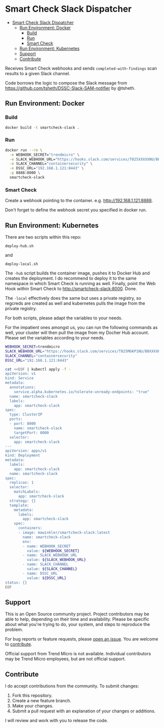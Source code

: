 # Smart Check Slack Dispatcher

- [Smart Check Slack Dispatcher](#smart-check-slack-dispatcher)
  - [Run Environment: Docker](#run-environment-docker)
    - [Build](#build)
    - [Run](#run)
    - [Smart Check](#smart-check)
  - [Run Environment: Kubernetes](#run-environment-kubernetes)
  - [Support](#support)
  - [Contribute](#contribute)

Receives Smart Check webhooks and sends `completed-with-findings` scan results to a given Slack channel.

Code borrows the logic to compose the Slack message from <https://github.com/tsheth/DSSC-Slack-SAM-notifier> by @tsheth.

## Run Environment: Docker

### Build

```sh
docker build -t smartcheck-slack .
```

### Run

```sh
docker run --rm \
  -e WEBHOOK_SECRET="trendmicro" \
  -e SLACK_WEBHOOK_URL="https://hooks.slack.com/services/T025XXXXXNU/B026XXXXX0G/Q2krr9FJtBXXXXXXXhDcG5B" \
  -e SLACK_CHANNEL="containersecurity" \
  -e DSSC_URL="192.168.1.121:8443" \
  -p 8888:8000 \
  smartcheck-slack
```

### Smart Check

Create a webhook pointing to the container. e.g. <http://192.168.1.121:8888>.

Don't forget to define the webhook secret you specified in docker run.

## Run Environment: Kubernetes

There are two scripts within this repo:

`deploy-hub.sh`

and

`deploy-local.sh`

The `-hub` script builds the container image, pushes it to Docker Hub and creates the deployment. I do recommend to deploy it to the same namespace in which Smart Check is running as well. Finally, point the Web Hook within Smart Check to <http://smartcheck-slack:8000>. Done.

The `-local` effectively does the same but uses a private registry, so regcreds are created as well and kubernetes pulls the image from the private registry.

For both scripts, please adapt the variables to your needs.

For the impatient ones amongst us, you can run the following commands as well, your cluster will then pull the image from my Docher Hub account. Please set the variables according to your needs.

```sh
WEBHOOK_SECRET=trendmicro
SLACK_WEBHOOK_URL="https://hooks.slack.com/services/T025MGKP1NU/B0XXXXHF60G/Q2krrXXXXXXXXrXwFChDcG5B"
SLACK_CHANNEL="containersecurity"
DSSC_URL="192.168.1.121:8443"

cat <<EOF | kubectl apply -f -
apiVersion: v1
kind: Service
metadata:
  annotations:
    service.alpha.kubernetes.io/tolerate-unready-endpoints: "true"
  name: smartcheck-slack
  labels:
    app: smartcheck-slack
spec:
  type: ClusterIP
  ports:
  - port: 8000
    name: smartcheck-slack
    targetPort: 8000
  selector:
    app: smartcheck-slack
---
apiVersion: apps/v1
kind: Deployment
metadata:
  labels:
    app: smartcheck-slack
  name: smartcheck-slack
spec:
  replicas: 1
  selector:
    matchLabels:
      app: smartcheck-slack
  strategy: {}
  template:
    metadata:
      labels:
        app: smartcheck-slack
    spec:
      containers:
      - image: mawinkler/smartcheck-slack:latest
        name: smartcheck-slack
        env:
        - name: WEBHOOK_SECRET
          value: ${WEBHOOK_SECRET}
        - name: SLACK_WEBHOOK_URL
          value: ${SLACK_WEBHOOK_URL}
        - name: SLACK_CHANNEL
          value: ${SLACK_CHANNEL}
        - name: DSSC_URL
          value: ${DSSC_URL}
status: {}
EOF
```

## Support

This is an Open Source community project. Project contributors may be able to help, depending on their time and availability. Please be specific about what you're trying to do, your system, and steps to reproduce the problem.

For bug reports or feature requests, please [open an issue](../../issues). You are welcome to [contribute](#contribute).

Official support from Trend Micro is not available. Individual contributors may be Trend Micro employees, but are not official support.

## Contribute

I do accept contributions from the community. To submit changes:

1. Fork this repository.
1. Create a new feature branch.
1. Make your changes.
1. Submit a pull request with an explanation of your changes or additions.

I will review and work with you to release the code.
